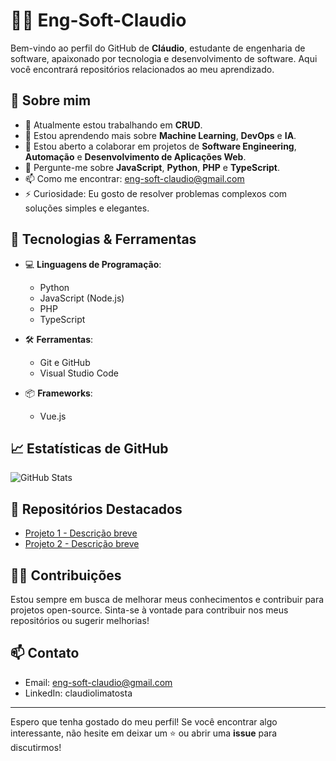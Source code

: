 # 👨‍💻 Eng-Soft-Claudio

Bem-vindo ao perfil do GitHub de **Cláudio**, estudante de engenharia de software, apaixonado por tecnologia e desenvolvimento de software. Aqui você encontrará repositórios relacionados ao meu aprendizado.

## 🚀 Sobre mim

- 🔭 Atualmente estou trabalhando em **CRUD**.
- 🌱 Estou aprendendo mais sobre **Machine Learning**, **DevOps** e **IA**.
- 👯 Estou aberto a colaborar em projetos de **Software Engineering**, **Automação** e **Desenvolvimento de Aplicações Web**.
- 💬 Pergunte-me sobre **JavaScript**, **Python**, **PHP** e **TypeScript**.
- 📫 Como me encontrar: eng-soft-claudio@gmail.com
- ⚡ Curiosidade: Eu gosto de resolver problemas complexos com soluções simples e elegantes.

## 🔧 Tecnologias & Ferramentas

- 💻 **Linguagens de Programação**: 
  - Python
  - JavaScript (Node.js)
  - PHP
  - TypeScript
  
- 🛠 **Ferramentas**:
  - Git e GitHub
  - Visual Studio Code
  
- 📦 **Frameworks**:
  - Vue.js

## 📈 Estatísticas de GitHub

![GitHub Stats](https://github-readme-stats.vercel.app/api?username=Eng-Soft-Claudio&show_icons=true&hide_title=true&hide=prs&count_private=true&theme=radical)

## 📝 Repositórios Destacados

- [Projeto 1 - Descrição breve](https://github.com/Eng-Soft-Claudio/ToDoList)
- [Projeto 2 - Descrição breve](https://github.com/Eng-Soft-Claudio/simulador-de-investimentos)

## 👨‍💻 Contribuições

Estou sempre em busca de melhorar meus conhecimentos e contribuir para projetos open-source. Sinta-se à vontade para contribuir nos meus repositórios ou sugerir melhorias!

## 📫 Contato

- Email: eng-soft-claudio@gmail.com 
- LinkedIn: claudiolimatosta

---

Espero que tenha gostado do meu perfil! Se você encontrar algo interessante, não hesite em deixar um ⭐ ou abrir uma **issue** para discutirmos!

